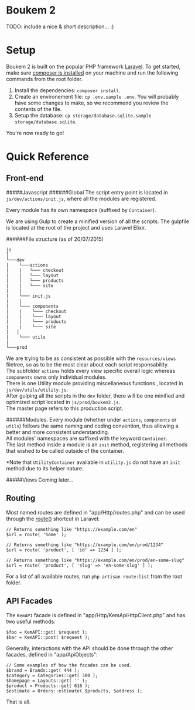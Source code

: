 # Boukem 2

TODO: include a nice & short description... :)

# Setup

Boukem 2 is built on the popular PHP framework [Laravel](http://laravel.com). To get started, make sure
[composer is installed](https://getcomposer.org/) on your machine and run the following commands from the root folder.

1. Install the dependencies: `composer install`.
2. Create an environement file: `cp .env.sample .env`. You will probably have some changes to make, so we recommend
you review the contents of the file.
3. Setup the database: `cp storage/database.sqlite.sample storage/database.sqlite`.

You're now ready to go!

# Quick Reference

## Front-end 

#####Javascript
######Global
The script entry point is located in `js/dev/actions/init.js`, where all the modules are registered. 

Every module has its own namespace (suffixed by `Container`).

We are using Gulp to create a minified version of all the scripts. 
The gulpfile is located at the root of the project and uses Laravel Elixir.

######File structure (as of 20/07/2015)
```
js
│
└───dev
|    └───actions
|    |   └─── checkout
|    |   └─── layout
|    |   └─── products
|    |   └─── site
|    |
|    └─── init.js
|    |
|    └─── components
|    |    └─── checkout
|    |    └─── layout
|    |    └─── products
|    |    └─── site
|   │   
|    └─── utils
|
└───prod
```
We are trying to be as consistent as possible with the `resources/views` filetree, so as to be the most clear about each script responsability.  
The subfolder `actions` holds every view specific overall logic whereas `components` owns only individual modules.  
There is one Utility module providing miscellaneous functions , located in `js/dev/utils/utility.js`.  
After gulping all the scripts in the `dev` folder, there will be one minified and optimized script located in `js/prod/boukem2.js`.  
The master page refers to this production script.


######Modules. 
Every module (whether under `actions`, `components` or `utils`) follows the same naming and coding convention, thus allowing a better and more consistent understanding.  
All modules' namespaces are suffixed with the keyword `Container`.  
The last method inside a module is an `init` method, registering all methods that wished to be called outside of the container.

*Note that `UtilityContainer` available in `utility.js` do not have an `init` method due to its helper nature.

#####Views
Coming later...

## Routing

Most named routes are defined in "app/Http/routes.php" and can be used through the [route()](http://laravel.com/docs/5.0/routing#named-routes) shortcut in Laravel:

	// Returns something like "https://example.com/en"
	$url = route( 'home' );

	// Returns something like "https://example.com/en/prod/1234"
    $url = route( 'product', [ 'id' => 1234 ] );
	
	// Returns something like "https://example.com/en/prod/en-some-slug"
    $url = route( 'product', [ 'slug' => 'en-some-slug' ] );
    
For a list of all available routes, run `php artisan route:list` from the root folder.

## API Facades

The `KemAPI` facade is defined in "app/Http/KemApiHttpClient.php" and has two useful methods:

	$foo = KemAPI::get( $request );
    $bar = KemAPI::post( $request );

Generally, interactions with the API should be done through the other facades, defined in "app/ApiObjects":

    // Some examples of how the facades can be used.
	$brand = Brands::get( 444 );
    $category = Categories::get( 300 );
	$homepage = Layouts::get( '' );
    $product = Products::get( 616 );
    $estimate = Orders::estimate( $products, $address );

That is all.